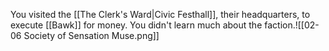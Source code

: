 You visited the [[The Clerk's Ward|Civic Festhall]], their headquarters, to execute [[Bawk]] for money. You didn't learn much about the faction.![[02-06 Society of Sensation Muse.png]]